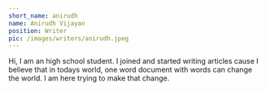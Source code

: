```yaml
---
short_name: anirudh
name: Anirudh Vijayan
position: Writer
pic: /images/writers/anirudh.jpeg
---
```


Hi, I am an high school student. I joined and started writing articles cause I believe that in todays world, one word document with words can change the world. I am here trying to make that change.
